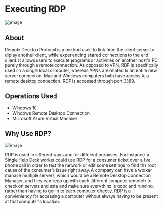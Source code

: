 <h1>Executing RDP</h1>

![image](https://github.com/achann297/usingRDP/assets/162517715/3f6d3e02-1434-4b24-bf54-506fd4e08c6e)




<h2>About</h2>
Remote Desktop Protocol is a method used to link from the client server to diplay another client, while experiencing shared connections to the end client. It allows users to execute programs or activities on another host's PC purely through a remote connection. As opposed to VPN, RDP is specifically used on a single local computer, whereas VPNs are related to an entire new server connection. Mac and Windows computers both have access to a remote desktop connection. RDP is accessed through port 3389.

<h2>Operations Used </h2>

- Windows 10
- Windows Remote Desktop Connection
- Microsoft Azure Virtual Machine

<h2>Why Use RDP?</h2>

![image](https://github.com/achann297/AboutRDP/assets/162517715/e69f1d8d-01d3-4a6d-9b99-e2799819edd6)


<p>
RDP is used in different ways and for different purposes. For instance, a Single Help Desk worker could use RDP for a consumer ticket over a live phone call in order to test the network or edit some settings to find the root cause of the consumer's issue right away. A company can have a worker manage multiple servers, which would be a Remote Desktop Connection Manager, and they can keep up with each different computer remotely to check on servers and sata and make sure everything is good and running, rather than having to get in to each computer directly. RDP is a convieniency for accessing a computer without always having to be present at that computer's location.
